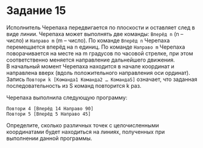 # Задание 15

Исполнитель Черепаха передвигается по плоскости и оставляет след в виде
линии. Черепаха может выполнять две команды: `Вперёд n` (n – число)
и `Направо m` (m – число). По команде `Вперёд n` Черепаха перемещается вперёд
на n единиц. По команде `Направо m` Черепаха поворачивается на месте на m
градусов по часовой стрелке, при этом соответственно меняется направление
дальнейшего движения.\
В начальный момент Черепаха находится в начале координат и направлена
вверх (вдоль положительного направления оси ординат).
Запись `Повтори k [Команда1 Команда2 … КомандаS]` означает, что
заданная последовательность из S команд повторится k раз.

Черепаха выполнила следующую программу:

`Повтори 4 [Вперёд 14 Направо 90]`\
`Повтори 5 [Вперёд 5 Направо 45]`

Определите, сколько различных точек с целочисленными координатами
будет находиться на линиях, полученных при выполнении данной
программы.